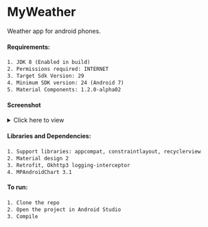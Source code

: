 # MyWeather
Weather app for android phones.

#### Requirements:

    1. JDK 8 (Enabled in build)
    2. Permissions required: INTERNET
    3. Target Sdk Version: 29
    4. Minimum SDK version: 24 (Android 7)
    5. Material Components: 1.2.0-alpha02
    
    
#### Screenshot
<details><summary>Click here to view</summary>
<p align="center">
    <img width="100%" src="https://github.com/VaibhavDN/MyWeather/blob/master/Gif/Activities2.png">
    <h3 align="center"><a href="https://github.com/VaibhavDN/MyWeather/blob/master/Gif/MyWeather%20(Low%20quality).gif">View GIF here</a></h3>
</p>
</details>


#### Libraries and Dependencies:

    1. Support libraries: appcompat, constraintlayout, recyclerview
    2. Material design 2
    3. Retrofit, Okhttp3 logging-interceptor
    4. MPAndroidChart 3.1
   

#### To run:

    1. Clone the repo
    2. Open the project in Android Studio
    3. Compile
